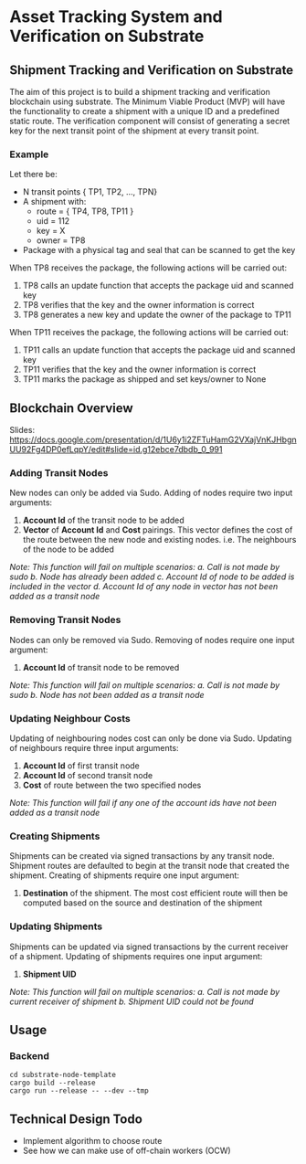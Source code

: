 # Asset Tracking System and Verification on Substrate

## Shipment Tracking and Verification on Substrate

The aim of this project is to build a shipment tracking and verification blockchain using substrate. The Minimum Viable Product (MVP) will have the functionality to create a shipment with a unique ID and a predefined static route. The verification component will consist of generating a secret key for the next transit point of the shipment at every transit point.

### Example

Let there be:

- N transit points { TP1, TP2, ..., TPN}
- A shipment with:
  - route = { TP4, TP8, TP11 }
  - uid = 112
  - key = X
  - owner = TP8
- Package with a physical tag and seal that can be scanned to get the key

When TP8 receives the package, the following actions will be carried out:

1. TP8 calls an update function that accepts the package uid and scanned key
2. TP8 verifies that the key and the owner information is correct
3. TP8 generates a new key and update the owner of the package to TP11

When TP11 receives the package, the following actions will be carried out:

1. TP11 calls an update function that accepts the package uid and scanned key
2. TP11 verifies that the key and the owner information is correct
3. TP11 marks the package as shipped and set keys/owner to None

## Blockchain Overview

Slides: <https://docs.google.com/presentation/d/1U6y1i2ZFTuHamG2VXajVnKJHbgnUU92Fg4DP0efLqpY/edit#slide=id.g12ebce7dbdb_0_991>

### Adding Transit Nodes 

New nodes can only be added via Sudo. Adding of nodes require two input arguments:
1. **Account Id** of the transit node to be added
2. **Vector** of **Account Id** and **Cost** pairings. This vector defines the cost of the route between the new node and existing nodes. i.e. The neighbours of the node to be added<br>

*Note: This function will fail on multiple scenarios:
    a. Call is not made by sudo
    b. Node has already been added
    c. Account Id of node to be added is included in the vector
    d. Account Id of any node in vector has not been added as a transit node*

### Removing Transit Nodes

Nodes can only be removed via Sudo. Removing of nodes require one input argument:
1. **Account Id** of transit node to be removed<br>

*Note: This function will fail on multiple scenarios:
    a. Call is not made by sudo
    b. Node has not been added as a transit node*

### Updating Neighbour Costs

Updating of neighbouring nodes cost can only be done via Sudo. Updating of neighbours require three input arguments:
1. **Account Id** of first transit node
2. **Account Id** of second transit node
3. **Cost** of route between the two specified nodes<br>

*Note: This function will fail if any one of the account ids have not been added as a transit node*

### Creating Shipments

Shipments can be created via signed transactions by any transit node. Shipment routes are defaulted to begin at the transit node that created the shipment. Creating of shipments require one input argument:
1. **Destination** of the shipment. The most cost efficient route will then be computed based on the source and destination of the shipment

### Updating Shipments

Shipments can be updated via signed transactions by the current receiver of a shipment. Updating of shipments requires one input argument:
1. **Shipment UID**<br>

*Note: This function will fail on multiple scenarios:
    a. Call is not made by current receiver of shipment
    b. Shipment UID could not be found*

## Usage

### Backend

```
cd substrate-node-template
cargo build --release
cargo run --release -- --dev --tmp
```

## Technical Design Todo

- Implement algorithm to choose route
- See how we can make use of off-chain workers (OCW)
